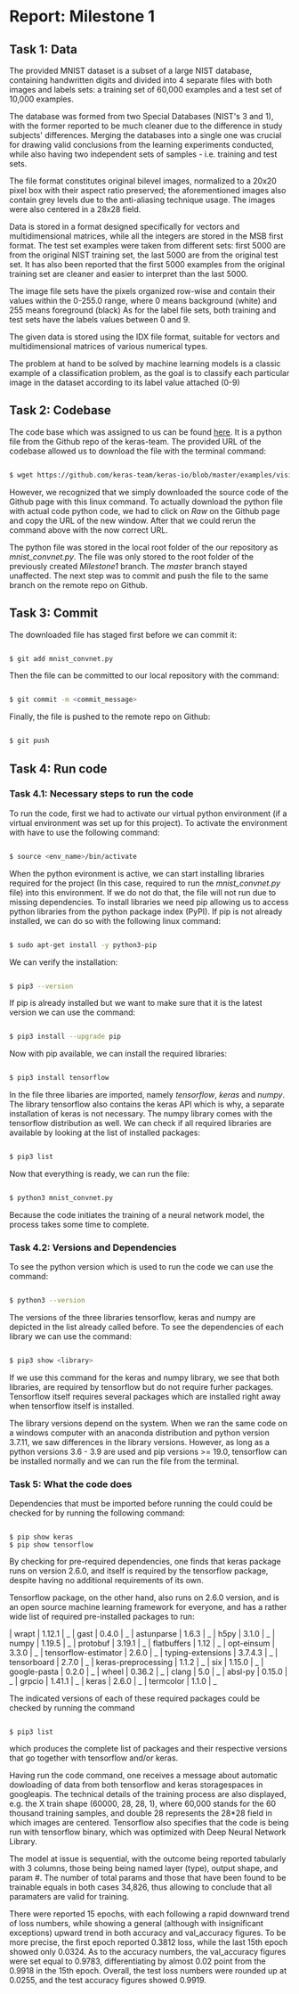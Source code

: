 # Report: Milestone 1

## Task 1: Data

The provided MNIST dataset is a subset of a large NIST database, containing handwritten digits and divided into 4 separate files with both images and labels sets:
a training set of 60,000 examples and a test set of 10,000 examples.


The database was formed from two Special Databases (NIST's 3 and 1), with the former reported to be much cleaner due to the difference in study subjects' differences.
Merging the databases into a single one was crucial for drawing valid conclusions from the learning experiments conducted,
 while also having two independent sets of samples - i.e. training and test sets.


The file format constitutes original bilevel images, normalized to a 20x20 pixel box with their aspect ratio preserved;
  the aforementioned images also contain grey levels due to the anti-aliasing technique usage. The images were also centered in a 28x28 field.

Data is stored in a format designed specifically for vectors and multidimensional matrices, while all the integers are stored in the MSB first format.
  The test set examples were taken from different sets: first 5000 are from the original NIST training set, the last 5000 are from the original test set.
  It has also been reported that the first 5000 examples from the original training set are cleaner and easier to interpret than the last 5000.

The image file sets have the pixels organized row-wise and contain their values within the 0-255.0 range,
  where 0 means background (white) and 255 means foreground (black)
  As for the label file sets, both training and test sets have the labels values between 0 and 9.


The given data is stored using the IDX file format, suitable for vectors and multidimensional matrices of various numerical types.

The problem at hand to be solved by machine learning models is a classic example of a classification problem,
 as the goal is to classify each particular image in the dataset according to its label value attached (0-9)

## Task 2: Codebase

The code base which was assigned to us can be found [here](https://github.com/keras-team/keras-io/blob/master/examples/vision/mnist_convnet.py). It is a python file from the Github repo of the keras-team. The provided URL of the codebase allowed us to download the file with the terminal command:

```sh

$ wget https://github.com/keras-team/keras-io/blob/master/examples/vision/mnist_convnet.py

```

However, we recognized that we simply downloaded the source code of the Github page with this linux command. To actually download the python file with actual code python code, we had to click on *Raw* on the Github page and copy the URL of the new window. After that we could rerun the command above with the now correct URL.

The python file was stored in the local root folder of the our repository as *mnist_convnet.py*. The file was only stored to the root folder of the previously created *Milestone1* branch. The *master* branch stayed unaffected. The next step was to commit and push the file to the same branch on the remote repo on Github.

## Task 3: Commit

The downloaded file has staged first before we can commit it:

```sh

$ git add mnist_convnet.py

```

Then the file can be committed to our local repository with the command:

```sh

$ git commit -m <commit_message>

```

Finally, the file is pushed to the remote repo on Github:

```sh

$ git push

```

## Task 4: Run code

### Task 4.1: Necessary steps to run the code

To run the code, first we had to activate our virtual python environment (if a virtual environment was set up for this project). To activate the environment with have to use the following command:

```sh

$ source <env_name>/bin/activate

```

When the python evironment is active, we can start installing libraries required for the project (In this case, required to run the *mnist_convnet.py* file) into this environment. If we do not do that, the file will not run due to missing dependencies. To install libraries we need pip allowing us to access python libraries from the python package index (PyPI). If pip is not already installed, we can do so with the following linux command:

```sh

$ sudo apt-get install -y python3-pip

```

We can verify the installation:

```sh

$ pip3 --version

```

If pip is already installed but we want to make sure that it is the latest version we can use the command:

```sh

$ pip3 install --upgrade pip

```

Now with pip available, we can install the required libraries:

```sh

$ pip3 install tensorflow

```
 In the file three libaries are imported, namely *tensorflow*, *keras* and *numpy*. The library tensorflow also contains the keras API which is why, a separate installation of keras is not necessary. The numpy library comes with the tensorflow distribution as well. We can check if all required libraries are available by looking at the list of installed packages:

 ```sh

 $ pip3 list

 ```

Now that everything is ready, we can run the file:

```sh

$ python3 mnist_convnet.py

```

Because the code initiates the training of a neural network model, the process takes some time to complete.

### Task 4.2: Versions and Dependencies

To see the python version which is used to run the code we can use the command:

```sh

$ python3 --version

```

The versions of the three libraries tensorflow, keras and numpy are depicted in the list already called before. To see the dependencies of each library we can use the command:

```sh

$ pip3 show <library>

```

If we use this command for the keras and numpy library, we see that both libraries, are required by tensorflow but do not require furher packages. Tensorflow itself requires several packages which are installed right away when tensorflow itself is installed.

The library versions depend on the system. When we ran the same code on a windows computer with an anaconda distribution and python version 3.7.11, we saw differences in the library versions. However, as long as a python versions 3.6 - 3.9 are used and pip versions >= 19.0, tensorflow can be installed normally and we can run the file from the terminal.


### Task 5: What the code does

Dependencies that must be imported before running the could could be checked for by running the following command:

```

$ pip show keras
$ pip show tensorflow

```

By checking for pre-required dependencies, one finds that keras package runs on version 2.6.0, and itself is required by the tensorflow package, despite having no additional requirements of its own.

Tensorflow package, on the other hand, also runs on 2.6.0 version, and is an open source machine learning framework for everyone, and has a rather wide list of required pre-installed packages to run:



| wrapt                | 1.12.1  | _
| gast                 | 0.4.0   | _
| astunparse           | 1.6.3   | _
| h5py                 | 3.1.0   | _
| numpy                | 1.19.5  | _
| protobuf             | 3.19.1  | _
| flatbuffers          | 1.12    | _
| opt-einsum           | 3.3.0   | _
| tensorflow-estimator | 2.6.0   | _
| typing-extensions    | 3.7.4.3 | _
| tensorboard          | 2.7.0   | _
| keras-preprocessing  | 1.1.2   | _
| six                  | 1.15.0  | _
| google-pasta         | 0.2.0   | _
| wheel                | 0.36.2  | _
| clang                | 5.0     | _
| absl-py              | 0.15.0  | _
| grpcio               | 1.41.1  | _
| keras                | 2.6.0   | _
| termcolor            | 1.1.0   | _





The indicated versions of each of these required packages could be checked by running the command

```

$ pip3 list

```

which produces the complete list of packages and their respective versions that go together with tensorflow and/or keras.

Having run the code command, one receives a message about automatic dowloading of data from both tensorflow and keras storagespaces in googleapis. The technical details of the training process are also displayed, e.g. the X train shape (60000, 28, 28, 1), where 60,000 stands for the 60 thousand training samples, and double 28 represents the 28*28 field in which images are centered. Tensorflow also specifies that the code is being run with tensorflow binary, which was optimized with Deep Neural Network Library.

The model at issue is sequential, with the outcome being reported tabularly with 3 columns, those being being named layer (type), output shape, and param #. The number of total params and those that have been found to be trainable equals in both cases 34,826, thus allowing to conclude that all paramaters are valid for training.

There were reported 15 epochs, with each following a rapid downward trend of loss numbers, while showing a general (although with insignificant exceptions) upward trend in both accuracy and val_accuracy figures. To be more precise, the first epoch reported 0.3812 loss, while the last 15th epoch showed only 0.0324. As to the accuracy numbers, the val_accuracy figures were set equal to 0.9783, differentiating by almost 0.02 point from the 0.9918 in the 15th epoch. Overall, the test loss numbers were rounded up at 0.0255, and the test accuracy figures showed 0.9919.
